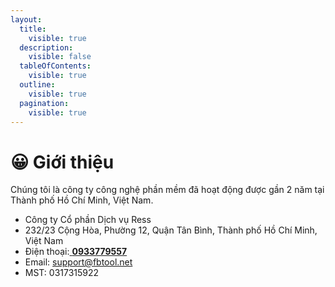 ```yaml
---
layout:
  title:
    visible: true
  description:
    visible: false
  tableOfContents:
    visible: true
  outline:
    visible: true
  pagination:
    visible: true
---
```


# 😀 Giới thiệu

Chúng tôi là công ty công nghệ phần mềm đã hoạt động được gần 2 năm tại Thành phố Hồ Chí Minh, Việt Nam.

* Công ty Cổ phần Dịch vụ Ress
* 232/23 Cộng Hòa, Phường 12, Quận Tân Bình, Thành phố Hồ Chí Minh, Việt Nam
* Điện thoại:[ **0933779557**](https://zalo.me/0933779557)
* Email: support@fbtool.net
* MST: 0317315922
